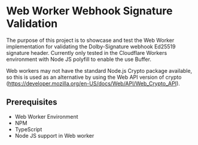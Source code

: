 # Web Worker Webhook Signature Validation

The purpose of this project is to showcase and test the Web Worker implementation for validating the Dolby-Signature webhook Ed25519 signature header. Currently only tested in the Cloudflare Workers environment with Node JS polyfill to enable the use Buffer.

Web workers may not have the standard Node.js Crypto package available, so this is used as an alternative by using the Web API version of crypto (https://developer.mozilla.org/en-US/docs/Web/API/Web_Crypto_API).

## Prerequisites

- Web Worker Environment
- NPM
- TypeScript
- Node JS support in Web worker
